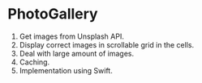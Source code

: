 # PhotoGallery

1. Get images from Unsplash API.
2. Display correct images in scrollable grid in the cells.
3. Deal with large amount of images.
4. Caching.
5. Implementation using Swift.
